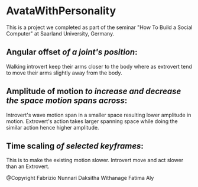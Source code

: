 # AvataWithPersonality
This is a project we completed as part of the seminar "How To Build a Social Computer" at Saarland University, Germany.

## Angular offset *of a joint's position*: 
Walking introvert keep their arms closer to the body where as extrovert tend to move their arms slightly away from the body. 

## Amplitude of motion *to increase and decrease the space motion spans across*:
Introvert's wave motion span in a smaller space resulting lower amplitude in motion.
Extrovert's action takes larger spanning space while doing the similar action hence higher amplitude.

## Time scaling *of selected keyframes*: 
This is to make the existing motion slower. Introvert move and act slower than an Extrovert. 


@Copyright 
Fabrizio Nunnari
Daksitha Withanage 
Fatima Aly
